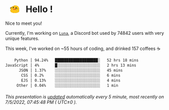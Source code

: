 <h1>   <img src="./spoinky.gif" style="vertical-align:middle;" width="30px">   Hello ! </h1>

Nice to meet you!

Currently, I'm working on <a href='https://github.com/Asgarrrr/Luna'>`Luna`</a>, a Discord bot used by 74842 users with very unique features.

This week, I've worked on ~55 hours of coding, and drinked 157 coffees ☕

```
    Python │ 94.24%   ███████████████████░   52 hrs 18 mins
JavaScript │ 4%       █░░░░░░░░░░░░░░░░░░░   2 hrs 13 mins
      JSON │ 1.37%    ░░░░░░░░░░░░░░░░░░░░   45 mins
       CSS │ 0.2%     ░░░░░░░░░░░░░░░░░░░░   6 mins
       EJS │ 0.13%    ░░░░░░░░░░░░░░░░░░░░   4 mins
     Other │ 0.04%    ░░░░░░░░░░░░░░░░░░░░   1 min
```

###### This presentation is [updated](https://github.com/Asgarrrr) automatically every 5 minute, most recently on 7/5/2022, 07:45:48 PM ( UTC±0 ).